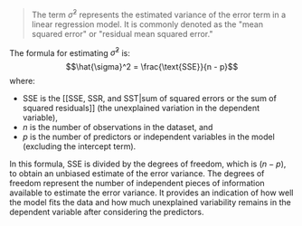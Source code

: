 >The term $\hat{\sigma}^2$ represents the estimated variance of the error term in a linear regression model. It is commonly denoted as the "mean squared error" or "residual mean squared error."

The formula for estimating $\hat{\sigma}^2$ is:
$$\hat{\sigma}^2 = \frac{\text{SSE}}{n - p}$$
where:
-   $\text{SSE}$ is the [[SSE, SSR, and SST|sum of squared errors or the sum of squared residuals]] (the unexplained variation in the dependent variable),
-   $n$ is the number of observations in the dataset, and
-   $p$ is the number of predictors or independent variables in the model (excluding the intercept term).

In this formula, $\text{SSE}$ is divided by the degrees of freedom, which is $(n - p)$, to obtain an unbiased estimate of the error variance. The degrees of freedom represent the number of independent pieces of information available to estimate the error variance. It provides an indication of how well the model fits the data and how much unexplained variability remains in the dependent variable after considering the predictors.